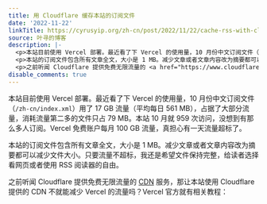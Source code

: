 ```yaml
---
title: 用 Cloudflare 缓存本站的订阅文件
date: '2022-11-22'
linkTitle: https://cyrusyip.org/zh-cn/post/2022/11/22/cache-rss-with-cloudflare/
source: 叶寻的博客
description: |-
  <p>本站目前使用 Vercel 部署。最近看了下 Vercel 的使用量，10 月份中文订阅文件（<code>/zh-cn/index.xml</code>）用了 17 GB 流量（平均每日 561 MB），占据了大部分流量，消耗流量第二多的文件只占 79 MB。本站 10 月就 959 次访问，没想到有那么多人订阅。Vercel 免费账户每月 100 GB 流量，真担心有一天流量超标了。</p>
  <p>本站的订阅文件包含所有文章全文，大小是 1 MB。减少文章或者文章内容改为摘要都可以减少文件大小。只要流量不超标，我还是希望文件保持完整，给读者选择看网页或者使用 RSS 阅读器的自由。</p>
  <p>之前听闻 Cloudflare 提供免费无限流量的 <a href="https://www.cloudflare.com/learning/cdn/what-is-a-cdn/">CDN</a> 服务，那让本站使用 Cloudflare 提供的 CDN 不就能减少 Vercel 的流量吗？Vercel 官方就有相关教程：<a href="https://vercel.com/g ...
disable_comments: true
---
```

<p>本站目前使用 Vercel 部署。最近看了下 Vercel 的使用量，10 月份中文订阅文件（<code>/zh-cn/index.xml</code>）用了 17 GB 流量（平均每日 561 MB），占据了大部分流量，消耗流量第二多的文件只占 79 MB。本站 10 月就 959 次访问，没想到有那么多人订阅。Vercel 免费账户每月 100 GB 流量，真担心有一天流量超标了。</p>
<p>本站的订阅文件包含所有文章全文，大小是 1 MB。减少文章或者文章内容改为摘要都可以减少文件大小。只要流量不超标，我还是希望文件保持完整，给读者选择看网页或者使用 RSS 阅读器的自由。</p>
<p>之前听闻 Cloudflare 提供免费无限流量的 <a href="https://www.cloudflare.com/learning/cdn/what-is-a-cdn/">CDN</a> 服务，那让本站使用 Cloudflare 提供的 CDN 不就能减少 Vercel 的流量吗？Vercel 官方就有相关教程：<a href="https://vercel.com/g ...